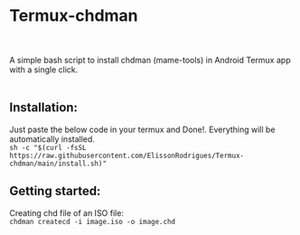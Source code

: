 # Termux-chdman

<br><br>A simple bash script to install chdman (mame-tools) in Android Termux app with a single click.<br><br>

## Installation:

Just paste the below code in your termux and Done!. Everything will be automatically installed. <br>
```sh -c "$(curl -fsSL https://raw.githubusercontent.com/ElissonRodrigues/Termux-chdman/main/install.sh)"```

## Getting started:
Creating chd file of an ISO file:<br> ```chdman createcd -i image.iso -o image.chd```
